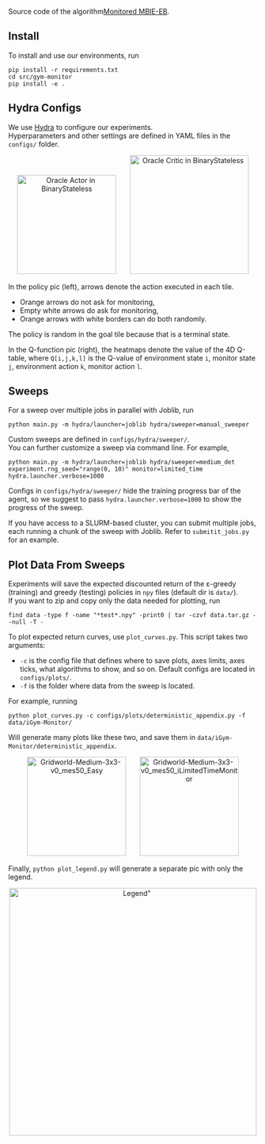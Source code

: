 Source code of the algorithm[Monitored MBIE-EB](https://arxiv.org/abs/2502.16772).

## Install

To install and use our environments, run
```
pip install -r requirements.txt
cd src/gym-monitor
pip install -e .
```

## Hydra Configs
We use [Hydra](https://hydra.cc/docs/intro/) to configure our experiments.  
Hyperparameters and other settings are defined in YAML files in the `configs/` folder.


<p align="center">
  <img src="figures/oracle_policy.png" width=200 alt="Oracle Actor in BinaryStateless"> &nbsp;&nbsp;&nbsp;&nbsp;&nbsp;
  <img src="figures/oracle_q_joint.png" width=240 alt="Oracle Critic in BinaryStateless">
</p>

In the policy pic (left), arrows denote the action executed in each tile.
- Orange arrows do not ask for monitoring,
- Empty white arrows do ask for monitoring,
- Orange arrows with white borders can do both randomly.

The policy is random in the goal tile because that is a terminal state.

In the Q-function pic (right), the heatmaps denote the value of the 4D Q-table, where
`Q[i,j,k,l]` is the Q-value of environment state `i`, monitor state `j`, environment action `k`, monitor action `l`.


## Sweeps
For a sweep over multiple jobs in parallel with Joblib, run
```
python main.py -m hydra/launcher=joblib hydra/sweeper=manual_sweeper
```
Custom sweeps are defined in `configs/hydra/sweeper/`.  
You can further customize a sweep via command line. For example,
```
python main.py -m hydra/launcher=joblib hydra/sweeper=medium_det experiment.rng_seed="range(0, 10)" monitor=limited_time hydra.launcher.verbose=1000
```
Configs in `configs/hydra/sweeper/` hide the training progress bar of the agent, so we
suggest to pass `hydra.launcher.verbose=1000` to show the progress of the sweep.

If you have access to a SLURM-based cluster, you can submit multiple jobs,
each running a chunk of the sweep with Joblib. Refer to `submitit_jobs.py` for an example.


## Plot Data From Sweeps
Experiments will save the expected discounted return of the ε-greedy (training)
and greedy (testing) policies in `npy` files (default dir is `data/`).  
If you want to zip and copy only the data needed for plotting, run
```
find data -type f -name "*test*.npy" -print0 | tar -czvf data.tar.gz --null -T -
```

To plot expected return curves, use `plot_curves.py`. This script takes two arguments:
- `-c` is the config file that defines where to save plots, axes limits, axes ticks,
  what algorithms to show, and so on. Default configs are located in `configs/plots/`.
- `-f` is the folder where data from the sweep is located.

For example, running
```
python plot_curves.py -c configs/plots/deterministic_appendix.py -f data/iGym-Monitor/
```
Will generate many plots like these two, and save them in `data/iGym-Monitor/deterministic_appendix`.

<p align="center">
  <img src="figures/Gridworld-Medium-3x3-v0_mes50_Easy.png" width=200 alt="Gridworld-Medium-3x3-v0_mes50_Easy"> &nbsp;&nbsp;&nbsp;&nbsp;&nbsp;
  <img src="figures/Gridworld-Medium-3x3-v0_mes50_iLimitedTimeMonitor.png" width=200 alt="Gridworld-Medium-3x3-v0_mes50_iLimitedTimeMonitor">
</p>

Finally, `python plot_legend.py` will generate a separate pic with only the legend.

<p align="center">
  <img src="figures/legend.png" width=500 alt=Legend">
</p>
